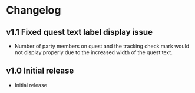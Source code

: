 Changelog
=========
## v1.1 Fixed quest text label display issue

- Number of party members on quest and the tracking check mark would not display properly due to the increased width of the quest text.

## v1.0 Initial release

- Initial release